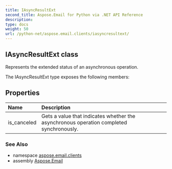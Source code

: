```yaml
---
title: IAsyncResultExt
second_title: Aspose.Email for Python via .NET API Reference
description: 
type: docs
weight: 50
url: /python-net/aspose.email.clients/iasyncresultext/
---
```


## IAsyncResultExt class

Represents the extended status of an asynchronous operation.

The IAsyncResultExt type exposes the following members:
## Properties
| Name | Description |
| :- | :- |
|is_canceled|Gets a value that indicates whether the asynchronous operation completed synchronously.|

### See Also

* namespace [aspose.email.clients](/python-net/aspose.email.clients/)
* assembly [Aspose.Email](/python-net/)

